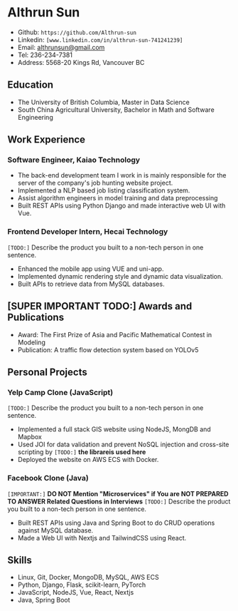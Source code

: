 # Althrun Sun
- Github: `https://github.com/Althrun-sun`
- Linkedin: `[www.linkedin.com/in/althrun-sun-741241239]`
- Email: althrunsun@gmail.com
- Tel: 236-234-7381
- Address: 5568-20 Kings Rd, Vancouver BC

## Education
- The University of British Columbia, Master in Data Science
- South China Agricultural University, Bachelor in Math and Software Engineering

## Work Experience

### Software Engineer, Kaiao Technology
- The back-end development team I work in is mainly responsible for the server of the company's job hunting website project.
- Implemented a NLP based job listing classification system.
- Assist algorithm engineers in model training and data preprocessing
- Built REST APIs using Python Django and made interactive web UI with Vue.

### Frontend Developer Intern, Hecai Technology
`[TODO:]` Describe the product you built to a non-tech person in one sentence.
- Enhanced the mobile app using VUE and uni-app.
- Implemented dynamic rendering style and dynamic data visualization.
- Built APIs to retrieve data from MySQL databases.

## [SUPER IMPORTANT TODO:] Awards and Publications
-  Award: The First Prize of Asia and Pacific Mathematical Contest in Modeling
-  Publication: A traffic flow detection system based on YOLOv5

## Personal Projects

### Yelp Camp Clone (JavaScript)
`[TODO:]` Describe the product you built to a non-tech person in one sentence.
- Implemented a full stack GIS website using NodeJS, MongDB and Mapbox
- Used JOI for data validation and prevent NoSQL injection and cross-site scripting by `[TODO:]` **the librareis used here**
- Deployed the website on AWS ECS with Docker.

### Facebook Clone (Java)
`[IMPORTANT:]` **DO NOT Mention "Microservices" if You are NOT PREPARED TO ANSWER Related Questions in Interviews**
`[TODO:]` Describe the product you built to a non-tech person in one sentence.
- Built REST APIs using Java and Spring Boot to do CRUD operations against MySQL database.
- Made a Web UI with Nextjs and TailwindCSS using React.

## Skills
- Linux, Git, Docker, MongoDB, MySQL, AWS ECS
- Python, Django, Flask, scikit-learn, PyTorch
- JavaScript, NodeJS, Vue, React, Nextjs
- Java, Spring Boot

